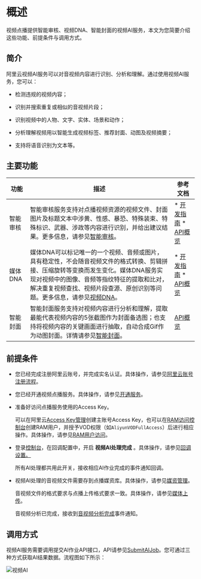 概述 
=======================

视频点播提供智能审核、视频DNA、智能封面的视频AI服务，本文为您简要介绍这些功能、前提条件与调用方式。

简介 
-----------------------

阿里云视频AI服务可以对音视频内容进行识别、分析和理解。通过使用视频AI服务，您可以：

* 检测违规的视频内容；

  

* 识别并搜索重复或相似的音视频片段；

  

* 识别视频中的人物、文字、实体、场景和动作；

  

* 分析理解视频用以智能生成视频标签、推荐封面、动图及视频摘要；

  

* 支持将语音识别为文本等。

  




主要功能 
-------------------------



|  功能   |                                                                                 描述                                                                                 |                                                                                                  参考文档                                                                                                   |
|-------|--------------------------------------------------------------------------------------------------------------------------------------------------------------------|---------------------------------------------------------------------------------------------------------------------------------------------------------------------------------------------------------|
| 智能审核  | 智能审核服务支持对点播视频资源的视频文件、封面图片及标题文本中涉黄、性感、暴恐、特殊装束、特殊标识、武器、涉政等内容进行识别，并给出建议结果。更多信息，请参见[智能审核](https://ai.aliyun.com/vi/censor)。                                            | * [开发指南](/intl.zh-CN/开发指南/媒体审核/智能审核.md)   * [API概览](/intl.zh-CN/服务端API/API概览.md)     |
| 媒体DNA | 媒体DNA可以标记唯一的一个视频、音频或图片，具有稳定性，不会随音视频文件的格式转换、剪辑拼接、压缩旋转等变换而发生变化。媒体DNA服务实现对视频中的图像、音频等指纹特征的提取和比对，解决重复视频查找、视频片段查源、原创识别等问题。更多信息，请参见[视频DNA](https://ai.aliyun.com/vi/dna)。 | * [开发指南](/intl.zh-CN/开发指南/视频AI/视频DNA.md)   * [API概览](/intl.zh-CN/服务端API/API概览.md)    |
| 智能封面  | 智能封面服务支持对视频内容进行分析和理解，提取最能代表视频内容的5张截图作为封面备选图；也支持将视频内容的关键画面进行抽取，自动合成Gif作为动图封面。详情请参见[智能封面](https://ai.aliyun.com/vi/cover)。                                           | [API概览](/intl.zh-CN/服务端API/API概览.md)                                                                                                                                                    |



前提条件 
-------------------------

* 您已经完成注册阿里云账号，并完成实名认证。具体操作，请参见[阿里云账号注册流程](https://help.aliyun.com/document_detail/37195.html?spm=a2c4g.11186623.2.14.12df7fa2nQ91tM#concept-gpr-axx-wdb)。

  

* 您已经开通视频点播服务。具体操作，请参见[开通服务](/intl.zh-CN/快速入门/开始使用视频点播.md)。

  

* 准备好访问点播服务使用的Access Key。

  可以在阿里云[Access Key管理](https://ak-console.aliyun.com/?spm=5176.doc57741.2.8.uLYY2M#/accesskey)创建主账号Access Key，也可以在[RAM访问控制台](https://ram.console.aliyun.com/?spm=5176.doc57741.2.2.fQnI2T#/user/list)创建RAM用户，并授予VOD权限（如`AliyunVODFullAccess`）后进行相应操作。具体操作，请参见[RAM用户访问](/intl.zh-CN/开发指南/账号和授权/创建RAM用户并授权.md)。
  

* 登录[控制台](https://vod.console.aliyun.com/?spm=5176.12818093.products-recent.dvod.5db816d0ZWsSPo#/settings/callback)，在回调配置中，开启 **视频AI处理完成** 。具体操作，请参见[回调设置。](/intl.zh-CN/控制台指南/配置管理/回调设置.md)

  所有AI处理都共用此开关，接收相应AI作业完成的事件通知回调。
  

* 视频AI处理的音视频文件需要存到点播媒资库。具体操作，请参见[媒资管理](/intl.zh-CN/控制台指南/媒资库/媒资管理.md)。

  音视频文件的格式要求与点播上传格式要求一致。具体操作，请参见[媒体上传](/intl.zh-CN/开发指南/媒体上传/概述.md)。

  音视频分析已完成，接收到[音视频分析完成](/intl.zh-CN/开发指南/事件通知/事件列表/音视频分析完成.md)事件通知。
  




调用方式 
-------------------------

视频AI服务需要调用提交AI作业API接口，API请参见[SubmitAIJob]()。您可通过三种方式获取AI结果数据。流程图如下所示：

![视频AI](https://static-aliyun-doc.oss-accelerate.aliyuncs.com/assets/img/zh-CN/0862226061/p177541.png)
